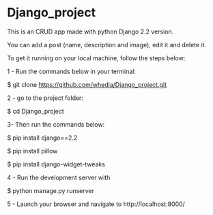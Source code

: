 # Django_project

This is an CRUD app made with python Django 2.2 version.

You can add a post (name, description and image), edit it and delete it.

To get it running on your local machine, follow the steps below:

1 - Run the commands below in your terminal:

$ git clone https://github.com/whedia/Django_project.git

2 - go to the project folder:

$ cd Django_project

3- Then run the commands below:

$ pip install django==2.2

$ pip install pillow

$ pip install django-widget-tweaks 

4 - Run the development server with

$ python manage.py runserver

5 - Launch your browser and navigate to http://localhost:8000/
